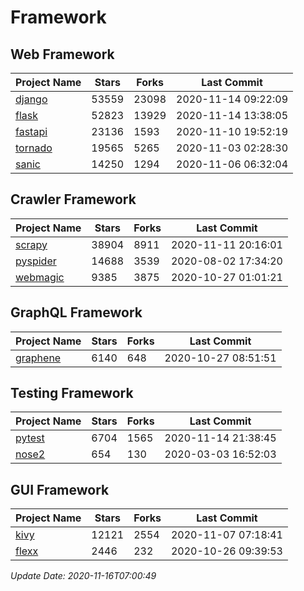 # Framework

## Web Framework
| Project Name | Stars | Forks | Last Commit |
| ------------ | ----- | ----- | ----------- |
| [django](https://github.com/django/django) | 53559 | 23098 | 2020-11-14 09:22:09 |
| [flask](https://github.com/pallets/flask) | 52823 | 13929 | 2020-11-14 13:38:05 |
| [fastapi](https://github.com/tiangolo/fastapi) | 23136 | 1593 | 2020-11-10 19:52:19 |
| [tornado](https://github.com/tornadoweb/tornado) | 19565 | 5265 | 2020-11-03 02:28:30 |
| [sanic](https://github.com/huge-success/sanic) | 14250 | 1294 | 2020-11-06 06:32:04 |

## Crawler Framework
| Project Name | Stars | Forks | Last Commit |
| ------------ | ----- | ----- | ----------- |
| [scrapy](https://github.com/scrapy/scrapy) | 38904 | 8911 | 2020-11-11 20:16:01 |
| [pyspider](https://github.com/binux/pyspider) | 14688 | 3539 | 2020-08-02 17:34:20 |
| [webmagic](https://github.com/code4craft/webmagic) | 9385 | 3875 | 2020-10-27 01:01:21 |

## GraphQL Framework
| Project Name | Stars | Forks | Last Commit |
| ------------ | ----- | ----- | ----------- |
| [graphene](https://github.com/graphql-python/graphene) | 6140 | 648 | 2020-10-27 08:51:51 |

## Testing Framework
| Project Name | Stars | Forks | Last Commit |
| ------------ | ----- | ----- | ----------- |
| [pytest](https://github.com/pytest-dev/pytest) | 6704 | 1565 | 2020-11-14 21:38:45 |
| [nose2](https://github.com/nose-devs/nose2) | 654 | 130 | 2020-03-03 16:52:03 |

## GUI Framework
| Project Name | Stars | Forks | Last Commit |
| ------------ | ----- | ----- | ----------- |
| [kivy](https://github.com/kivy/kivy) | 12121 | 2554 | 2020-11-07 07:18:41 |
| [flexx](https://github.com/flexxui/flexx) | 2446 | 232 | 2020-10-26 09:39:53 |

*Update Date: 2020-11-16T07:00:49*